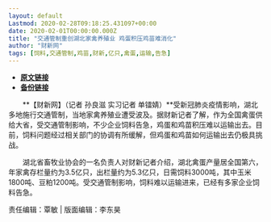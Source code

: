 ```yaml
---
layout: default
Lastmod: 2020-02-28T09:18:25.431097+00:00
date: 2020-02-01T00:00:00.000Z
title: "交通管制重创湖北家禽养殖业 鸡蛋积压鸡苗难消化"
author: "财新网"
tags: [饲料,交通管制,鸡苗,财新,亿只,禽蛋,运输,告急]
---
```


* [**原文链接**](http://www.caixin.com/2020-02-01/101510167.html)
* [**备份链接**](https://web.archive.org/web/20200202210829/http://www.caixin.com/2020-02-01/101510167.html)


　　**【财新网】（记者 孙良滋 实习记者 单镭婧）**受新冠肺炎疫情影响，湖北多地施行交通管制，当地家禽养殖业遭受波及。据财新记者了解，作为全国禽蛋供给大省，受交通管制影响，不少企业饲料告急，鸡蛋和鸡苗积压难以运输出去。目前，饲料问题经过相关部门的协调有所缓解，但鸡蛋和鸡苗如何运输出去仍极具挑战。

　　湖北省畜牧业协会的一名负责人对财新记者介绍，湖北禽蛋产量居全国第六，年家禽存栏量约为3.5亿只，出栏量约为5.3亿只，日需饲料3000吨，其中玉米1800吨、豆粕1200吨。受交通管制影响，饲料难以运输进来，已经有多家企业饲料告急。

责任编辑：覃敏 | 版面编辑：李东昊

